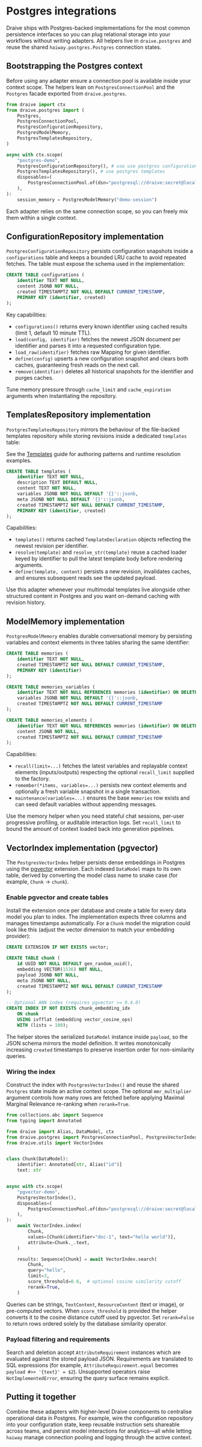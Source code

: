 # Postgres integrations

Draive ships with Postgres-backed implementations for the most common persistence interfaces so you
can plug relational storage into your workflows without writing adapters. All helpers live in
`draive.postgres` and reuse the shared `haiway.postgres.Postgres` connection states.

## Bootstrapping the Postgres context

Before using any adapter ensure a connection pool is available inside your context scope. The
helpers lean on `PostgresConnectionPool` and the `Postgres` facade exported from `draive.postgres`.

```python
from draive import ctx
from draive.postgres import (
    Postgres,
    PostgresConnectionPool,
    PostgresConfigurationRepository,
    PostgresModelMemory,
    PostgresTemplatesRepository,
)

async with ctx.scope(
    "postgres-demo",
    PostgresConfigurationRepository(), # use use postgres configurations
    PostgresTemplatesRepository(), # use postgres templates
    disposables=(
        PostgresConnectionPool.of(dsn="postgresql://draive:secret@localhost:5432/draive"),
    ),
):
    session_memory = PostgresModelMemory("demo-session")
```

Each adapter relies on the same connection scope, so you can freely mix them within a single
context.

## ConfigurationRepository implementation

`PostgresConfigurationRepository` persists configuration snapshots inside a `configurations` table
and keeps a bounded LRU cache to avoid repeated fetches. The table must expose the schema used in
the implementation:

```sql
CREATE TABLE configurations (
    identifier TEXT NOT NULL,
    content JSONB NOT NULL,
    created TIMESTAMPTZ NOT NULL DEFAULT CURRENT_TIMESTAMP,
    PRIMARY KEY (identifier, created)
);
```

Key capabilities:

- `configurations()` returns every known identifier using cached results (limit 1, default 10 minute
  TTL).
- `load(config, identifier)` fetches the newest JSON document per identifier and parses it into a
  requested configuration type.
- `load_raw(identifier)` fetches raw Mapping for given identifier.
- `define(config)` upserts a new configuration snapshot and clears both caches, guaranteeing fresh
  reads on the next call.
- `remove(identifier)` deletes all historical snapshots for the identifier and purges caches.

Tune memory pressure through `cache_limit` and `cache_expiration` arguments when instantiating the
repository.

## TemplatesRepository implementation

`PostgresTemplatesRepository` mirrors the behaviour of the file-backed templates repository while
storing revisions inside a dedicated `templates` table:

See the [Templates](./Templates.md) guide for authoring patterns and runtime resolution examples.

```sql
CREATE TABLE templates (
    identifier TEXT NOT NULL,
    description TEXT DEFAULT NULL,
    content TEXT NOT NULL,
    variables JSONB NOT NULL DEFAULT '{}'::jsonb,
    meta JSONB NOT NULL DEFAULT '{}'::jsonb,
    created TIMESTAMPTZ NOT NULL DEFAULT CURRENT_TIMESTAMP,
    PRIMARY KEY (identifier, created)
);
```

Capabilities:

- `templates()` returns cached `TemplateDeclaration` objects reflecting the newest revision per
  identifier.
- `resolve(template)` and `resolve_str(template)` reuse a cached loader keyed by identifier to pull
  the latest template body before rendering arguments.
- `define(template, content)` persists a new revision, invalidates caches, and ensures subsequent
  reads see the updated payload.

Use this adapter whenever your multimodal templates live alongside other structured content in
Postgres and you want on-demand caching with revision history.

## ModelMemory implementation

`PostgresModelMemory` enables durable conversational memory by persisting variables and context
elements in three tables sharing the same identifier:

```sql
CREATE TABLE memories (
    identifier TEXT NOT NULL,
    created TIMESTAMPTZ NOT NULL DEFAULT CURRENT_TIMESTAMP,
    PRIMARY KEY (identifier)
);

CREATE TABLE memories_variables (
    identifier TEXT NOT NULL REFERENCES memories (identifier) ON DELETE CASCADE,
    variables JSONB NOT NULL DEFAULT '{}'::jsonb,
    created TIMESTAMPTZ NOT NULL DEFAULT CURRENT_TIMESTAMP
);

CREATE TABLE memories_elements (
    identifier TEXT NOT NULL REFERENCES memories (identifier) ON DELETE CASCADE,
    content JSONB NOT NULL,
    created TIMESTAMPTZ NOT NULL DEFAULT CURRENT_TIMESTAMP
);
```

Capabilities:

- `recall(limit=...)` fetches the latest variables and replayable context elements (inputs/outputs)
  respecting the optional `recall_limit` supplied to the factory.
- `remember(*items, variables=...)` persists new context elements and optionally a fresh variable
  snapshot in a single transaction.
- `maintenance(variables=...)` ensures the base `memories` row exists and can seed default variables
  without appending messages.

Use the memory helper when you need stateful chat sessions, per-user progressive profiling, or
auditable interaction logs. Set `recall_limit` to bound the amount of context loaded back into
generation pipelines.

## VectorIndex implementation (pgvector)

The `PostgresVectorIndex` helper persists dense embeddings in Postgres using the
[pgvector](https://github.com/pgvector/pgvector) extension. Each indexed `DataModel` maps to its own
table, derived by converting the model class name to snake case (for example, `Chunk` → `chunk`).

### Enable pgvector and create tables

Install the extension once per database and create a table for every data model you plan to index.
The implementation expects three columns and manages timestamps automatically. For a `Chunk` model
the migration could look like this (adjust the vector dimension to match your embedding provider):

```sql
CREATE EXTENSION IF NOT EXISTS vector;

CREATE TABLE chunk (
    id UUID NOT NULL DEFAULT gen_random_uuid(),
    embedding VECTOR(1536) NOT NULL,
    payload JSONB NOT NULL,
    meta JSONB NOT NULL,
    created TIMESTAMPTZ NOT NULL DEFAULT CURRENT_TIMESTAMP
);

-- Optional ANN index (requires pgvector >= 0.4.0)
CREATE INDEX IF NOT EXISTS chunk_embedding_idx
    ON chunk
    USING ivfflat (embedding vector_cosine_ops)
    WITH (lists = 100);
```

The helper stores the serialized `DataModel` instance inside `payload`, so the JSON schema mirrors
the model definition. It writes monotonically increasing `created` timestamps to preserve insertion
order for non-similarity queries.

### Wiring the index

Construct the index with `PostgresVectorIndex()` and reuse the shared `Postgres` state inside an
active context scope. The optional `mmr_multiplier` argument controls how many rows are fetched
before applying Maximal Marginal Relevance re-ranking when `rerank=True`.

```python
from collections.abc import Sequence
from typing import Annotated

from draive import Alias, DataModel, ctx
from draive.postgres import PostgresConnectionPool, PostgresVectorIndex
from draive.utils import VectorIndex


class Chunk(DataModel):
    identifier: Annotated[str, Alias("id")]
    text: str


async with ctx.scope(
    "pgvector-demo",
    PostgresVectorIndex(),
    disposables=(
        PostgresConnectionPool.of(dsn="postgresql://draive:secret@localhost:5432/draive"),
    ),
):
    await VectorIndex.index(
        Chunk,
        values=[Chunk(identifier="doc-1", text="hello world")],
        attribute=Chunk._.text,
    )

    results: Sequence[Chunk] = await VectorIndex.search(
        Chunk,
        query="hello",
        limit=3,
        score_threshold=0.6,  # optional cosine similarity cutoff
        rerank=True,
    )
```

Queries can be strings, `TextContent`, `ResourceContent` (text or image), or pre-computed vectors.
When `score_threshold` is provided the helper converts it to the cosine distance cutoff used by
pgvector. Set `rerank=False` to return rows ordered solely by the database similarity operator.

### Payload filtering and requirements

Search and deletion accept `AttributeRequirement` instances which are evaluated against the stored
payload JSON. Requirements are translated to SQL expressions (for example,
`AttributeRequirement.equal` becomes `payload #>> '{text}' = $2`). Unsupported operators raise
`NotImplementedError`, ensuring the query surface remains explicit.

## Putting it together

Combine these adapters with higher-level Draive components to centralise operational data in
Postgres. For example, wire the configuration repository into your configuration state, keep
reusable instruction sets shareable across teams, and persist model interactions for analytics—all
while letting `haiway` manage connection pooling and logging through the active context.
